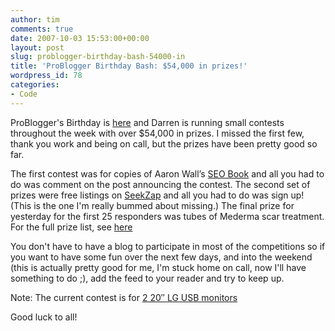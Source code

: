```yaml
---
author: tim
comments: true
date: 2007-10-03 15:53:00+00:00
layout: post
slug: problogger-birthday-bash-54000-in
title: 'ProBlogger Birthday Bash: $54,000 in prizes!'
wordpress_id: 78
categories:
- Code
---
```


ProBlogger's Birthday is [here](http://www.problogger.net/archives/2007/10/02/54000-worth-of-prizes-on-offer-in-the-problogger-birthday-bash-competitions/) and Darren is running small contests throughout the week with over $54,000 in prizes. I missed the first few, thank you work and being on call, but the prizes have been pretty good so far.
  
  

The first contest was for copies of Aaron Wall’s [SEO Book](http://www.seobook.com/) and all you had to do was comment on the post announcing the contest. The second set of prizes were free listings on [SeekZap](http://www.seekzap.com/) and all you had to do was sign up! (This is the one I'm really bummed about missing.) The final prize for yesterday for the first 25 responders was tubes of Mederma scar treatment. For the full prize list, see [here](http://feeds.feedburner.com/~r/ProbloggerHelpingBloggersEarnMoney/~3/164167517/)
  
  

You don't have to have a blog to participate in most of the competitions so if you want to have some fun over the next few days, and into the weekend (this is actually pretty good for me, I'm stuck home on call, now I'll have something to do ;), add the feed to your reader and try to keep up.  
  

Note: The current contest is for [2 20″ LG USB monitors](http://www.problogger.net/archives/2007/10/03/win-two-lg-usb-monitors-from-displaylink-giveaway/)  
  

Good luck to all!
